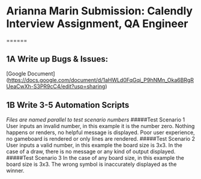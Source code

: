 # Arianna Marin Submission: Calendly Interview Assignment, QA Engineer
======

## **1A** Write up Bugs & Issues:
[Google Document] (https://docs.google.com/document/d/1aHWLd0FqGqi_P9hNMn_Oka6BRgRUeaCwXh-S3PR9cC4/edit?usp=sharing)

## **1B** Write 3-5 Automation Scripts
*Files are named parallel to test scenario numbers*
#####Test Scenario 1
User inputs an invalid number, in this example it is the number zero. Nothing happens or renders, no helpful message is displayed. Poor user experience, no gameboard is rendered or only lines are rendered.
#####Test Scenario 2
User inputs a valid number, in this example the board size is 3x3. In the case of a draw, there is no message or any kind of output displayed.
#####Test Scenario 3
In the case of any board size, in this example the board size is 3x3. The wrong symbol is inaccurately displayed as the winner.